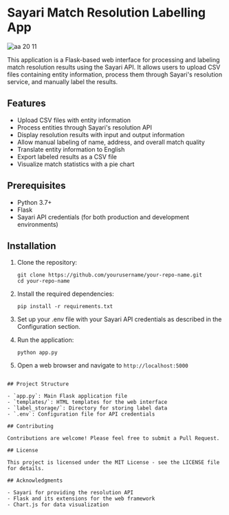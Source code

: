 # Sayari Match Resolution Labelling App


![aa 20 11](https://github.com/user-attachments/assets/dc50f629-933b-47ac-a729-d1a29e1f5863)

This application is a Flask-based web interface for processing and labeling match resolution results using the Sayari API. It allows users to upload CSV files containing entity information, process them through Sayari's resolution service, and manually label the results.

## Features

- Upload CSV files with entity information
- Process entities through Sayari's resolution API
- Display resolution results with input and output information
- Allow manual labeling of name, address, and overall match quality
- Translate entity information to English
- Export labeled results as a CSV file
- Visualize match statistics with a pie chart

## Prerequisites

- Python 3.7+
- Flask
- Sayari API credentials (for both production and development environments)

## Installation

1. Clone the repository:
   ```
   git clone https://github.com/yourusername/your-repo-name.git
   cd your-repo-name
   ```

2. Install the required dependencies:
   ```
   pip install -r requirements.txt
   ```

3. Set up your .env file with your Sayari API credentials as described in the Configuration section.

4. Run the application:
   ```
   python app.py
   ```

5. Open a web browser and navigate to `http://localhost:5000`
```

## Project Structure

- `app.py`: Main Flask application file
- `templates/`: HTML templates for the web interface
- `label_storage/`: Directory for storing label data
- `.env`: Configuration file for API credentials

## Contributing

Contributions are welcome! Please feel free to submit a Pull Request.

## License

This project is licensed under the MIT License - see the LICENSE file for details.

## Acknowledgments

- Sayari for providing the resolution API
- Flask and its extensions for the web framework
- Chart.js for data visualization
